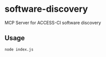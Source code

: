 # software-discovery

MCP Server for ACCESS-CI software discovery

## Usage

```bash
node index.js
```
